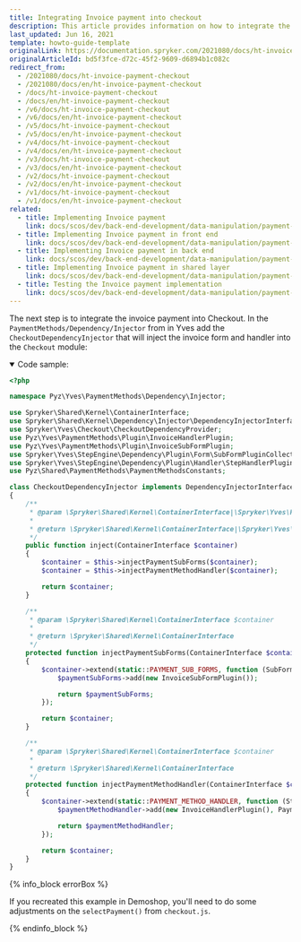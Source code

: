 ```yaml
---
title: Integrating Invoice payment into checkout
description: This article provides information on how to integrate the invoice payment into the checkout.
last_updated: Jun 16, 2021
template: howto-guide-template
originalLink: https://documentation.spryker.com/2021080/docs/ht-invoice-payment-checkout
originalArticleId: bd5f3fce-d72c-45f2-9609-d6894b1c082c
redirect_from:
  - /2021080/docs/ht-invoice-payment-checkout
  - /2021080/docs/en/ht-invoice-payment-checkout
  - /docs/ht-invoice-payment-checkout
  - /docs/en/ht-invoice-payment-checkout
  - /v6/docs/ht-invoice-payment-checkout
  - /v6/docs/en/ht-invoice-payment-checkout
  - /v5/docs/ht-invoice-payment-checkout
  - /v5/docs/en/ht-invoice-payment-checkout
  - /v4/docs/ht-invoice-payment-checkout
  - /v4/docs/en/ht-invoice-payment-checkout
  - /v3/docs/ht-invoice-payment-checkout
  - /v3/docs/en/ht-invoice-payment-checkout
  - /v2/docs/ht-invoice-payment-checkout
  - /v2/docs/en/ht-invoice-payment-checkout
  - /v1/docs/ht-invoice-payment-checkout
  - /v1/docs/en/ht-invoice-payment-checkout
related:
  - title: Implementing Invoice payment
    link: docs/scos/dev/back-end-development/data-manipulation/payment-methods/invoice/implementing-invoice-payment.html
  - title: Implementing Invoice payment in front end
    link: docs/scos/dev/back-end-development/data-manipulation/payment-methods/invoice/implementing-invoice-payment-in-front-end.html
  - title: Implementing Invoice payment in back end
    link: docs/scos/dev/back-end-development/data-manipulation/payment-methods/invoice/implementing-invoice-payment-in-back-end.html
  - title: Implementing Invoice payment in shared layer
    link: docs/scos/dev/back-end-development/data-manipulation/payment-methods/invoice/implementing-invoice-payment-in-shared-layer.html
  - title: Testing the Invoice payment implementation
    link: docs/scos/dev/back-end-development/data-manipulation/payment-methods/invoice/testing-the-invoice-payment-implementation.html
---
```


The next step is to integrate the invoice payment into Checkout. In the `PaymentMethods/Dependency/Injector` from in Yves add the `CheckoutDependencyInjector` that will inject the invoice form and handler into the `Checkout` module:

<details open>
<summary markdown='span'>Code sample:</summary>

```php
<?php

namespace Pyz\Yves\PaymentMethods\Dependency\Injector;

use Spryker\Shared\Kernel\ContainerInterface;
use Spryker\Shared\Kernel\Dependency\Injector\DependencyInjectorInterface;
use Spryker\Yves\Checkout\CheckoutDependencyProvider;
use Pyz\Yves\PaymentMethods\Plugin\InvoiceHandlerPlugin;
use Pyz\Yves\PaymentMethods\Plugin\InvoiceSubFormPlugin;
use Spryker\Yves\StepEngine\Dependency\Plugin\Form\SubFormPluginCollection;
use Spryker\Yves\StepEngine\Dependency\Plugin\Handler\StepHandlerPluginCollection;
use Pyz\Shared\PaymentMethods\PaymentMethodsConstants;

class CheckoutDependencyInjector implements DependencyInjectorInterface
{
    /**
     * @param \Spryker\Shared\Kernel\ContainerInterface|\Spryker\Yves\Kernel\Container $container
     *
     * @return \Spryker\Shared\Kernel\ContainerInterface|\Spryker\Yves\Kernel\Container
     */
    public function inject(ContainerInterface $container)
    {
        $container = $this->injectPaymentSubForms($container);
        $container = $this->injectPaymentMethodHandler($container);

        return $container;
    }

    /**
     * @param \Spryker\Shared\Kernel\ContainerInterface $container
     *
     * @return \Spryker\Shared\Kernel\ContainerInterface
     */
    protected function injectPaymentSubForms(ContainerInterface $container)
    {
        $container->extend(static::PAYMENT_SUB_FORMS, function (SubFormPluginCollection $paymentSubForms) {
            $paymentSubForms->add(new InvoiceSubFormPlugin());

            return $paymentSubForms;
        });

        return $container;
    }

    /**
     * @param \Spryker\Shared\Kernel\ContainerInterface $container
     *
     * @return \Spryker\Shared\Kernel\ContainerInterface
     */
    protected function injectPaymentMethodHandler(ContainerInterface $container)
    {
        $container->extend(static::PAYMENT_METHOD_HANDLER, function (StepHandlerPluginCollection $paymentMethodHandler) {
            $paymentMethodHandler->add(new InvoiceHandlerPlugin(), PaymentMethodsConstants::PROVIDER);

            return $paymentMethodHandler;
        });

        return $container;
    }
}
```
</details>

{% info_block errorBox %}

If you recreated this example in Demoshop, you'll need to do some adjustments on the `selectPayment()` from `checkout.js`.

{% endinfo_block %}
